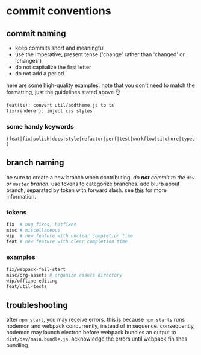 [//]: # "managed by eankeen/globe; don't edit!"

# commit conventions

## commit naming

* keep commits short and meaningful
* use the imperative, present tense ('change' rather than 'changed' or 'changes')
* do not capitalize the first letter
* do not add a period

here are some high-quality examples. note that you don't need to match the formatting, just the guidelines stated above :ok_hand:

```md
feat(ts): convert util/addtheme.js to ts
fix(renderer): inject css styles
```

### some handy keywords

`(feat|fix|polish|docs|style|refactor|perf|test|workflow|ci|chore|types)`

## branch naming

be sure to create a new branch when contributing. *do **not** commit to the `dev` or `master` branch*. use tokens to categorize branches. add blurb about branch, separated by token with forward slash. see [this](https://stackoverflow.com/a/6065944) for more information.

### tokens

```bash
fix  # bug fixes, hotfixes
misc # miscellaneous
wip  # new feature with unclear completion time
feat # new feature with clear completion time
```

### examples

```bash
fix/webpack-fail-start
misc/org-assets # organize assets directory
wip/offline-editing
feat/util-tests
```

## troubleshooting

after `npm start`, you may receive errors. this is because `npm starts` runs nodemon and webpack concurrently, instead of in sequence. consequently, nodemon may launch electron before webpack bundles an output to `dist/dev/main.bundle.js`. acknowledge the errors until webpack finishes bundling.
